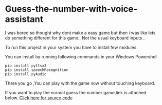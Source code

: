 # Guess-the-number-with-voice-assistant
I was bored so thought why dont make a easy game but then i was like lets do something different for this game..
Not the usual keyboard inputs ..

To run this project in your system you have to install few modules.

You can install by running following commands in your Windows Powershell

```
pip install pyttsx3
pip install speechRecognition
pip install pyAudio
```

There you go ,You can play with the game now without touching keyboard.

If you want to play the normal guess the number game,link is attached below.
 <a href="https://github.com/Altafalam3/PythonBasics/blob/main/Projects/GuessTheNumber.py" target="blank">Click here for source code </a>
